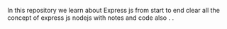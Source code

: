 In this repository we learn about Express js from start to end
clear all the concept of express js nodejs
with notes and code also
.
.
